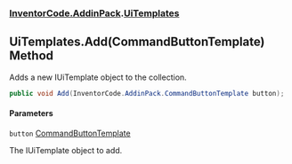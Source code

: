 ### [InventorCode.AddinPack](InventorCode.AddinPack.md 'InventorCode.AddinPack').[UiTemplates](InventorCode.AddinPack.UiTemplates.md 'InventorCode.AddinPack.UiTemplates')

## UiTemplates.Add(CommandButtonTemplate) Method

Adds a new IUiTemplate object to the collection.

```csharp
public void Add(InventorCode.AddinPack.CommandButtonTemplate button);
```
#### Parameters

<a name='InventorCode.AddinPack.UiTemplates.Add(InventorCode.AddinPack.CommandButtonTemplate).button'></a>

`button` [CommandButtonTemplate](InventorCode.AddinPack.CommandButtonTemplate.md 'InventorCode.AddinPack.CommandButtonTemplate')

The IUiTemplate object to add.